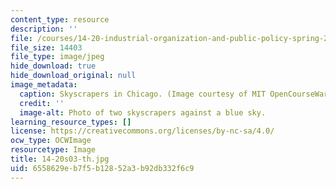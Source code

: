 ```yaml
---
content_type: resource
description: ''
file: /courses/14-20-industrial-organization-and-public-policy-spring-2003/6558629eb7f5b12852a3b92db332f6c9_14-20s03-th.jpg
file_size: 14403
file_type: image/jpeg
hide_download: true
hide_download_original: null
image_metadata:
  caption: Skyscrapers in Chicago. (Image courtesy of MIT OpenCourseWare.)
  credit: ''
  image-alt: Photo of two skyscrapers against a blue sky.
learning_resource_types: []
license: https://creativecommons.org/licenses/by-nc-sa/4.0/
ocw_type: OCWImage
resourcetype: Image
title: 14-20s03-th.jpg
uid: 6558629e-b7f5-b128-52a3-b92db332f6c9
---
```

